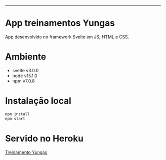 

---

# App treinamentos Yungas

App desenvolvido no framework Svelte em JS, HTML e CSS.

# Ambiente
- svelte v3.0.0
- node v15.1.0
- npm v7.0.8

# Instalação local
```bash
npm install
npm start
```

# Servido no Heroku
[Treinamento Yungas](https://yungas-treinamentos.herokuapp.com/)